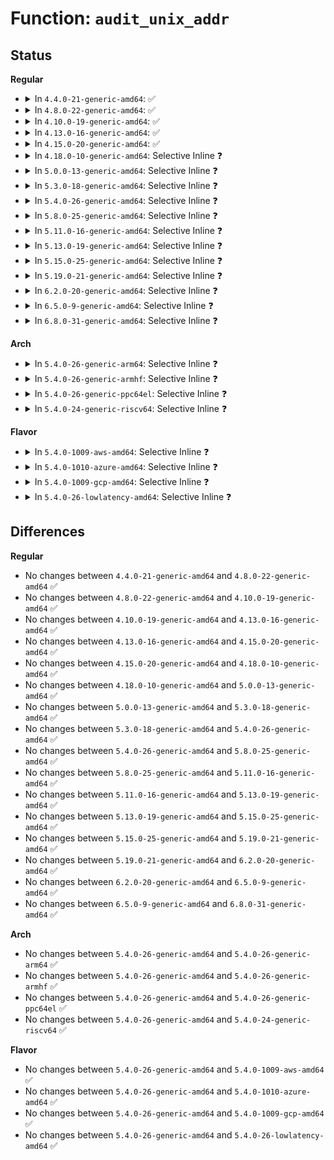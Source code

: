 # Function: <code>audit_unix_addr</code>

## Status
<b>Regular</b>
<ul>
<li>
<details>
<summary>In <code>4.4.0-21-generic-amd64</code>: ✅</summary>

```c
void audit_unix_addr(struct audit_buffer * ab, const char * str, struct sockaddr_un * addr, int addrlen)
```

```json
{
  "name": "audit_unix_addr",
  "collision_type": "Unique Static",
  "inline_type": "No",
  "funcs": [
    {
      "addr": 18446744071582581600,
      "name": "audit_unix_addr",
      "external": false,
      "loc": "security/apparmor/net.c:74",
      "file": "security/apparmor/net.c",
      "inline": "seen, unknown",
      "caller_inline": [],
      "caller_func": [
        "security/apparmor/net.c:audit_net_cb",
        "security/apparmor/net.c:audit_net_cb"
      ]
    }
  ],
  "symbols": [
    {
      "addr": 18446744071582581600,
      "name": "audit_unix_addr",
      "section": ".text",
      "bind": "STB_LOCAL",
      "size": 216
    }
  ]
}
```
</details>
</li>
<li>
<details>
<summary>In <code>4.8.0-22-generic-amd64</code>: ✅</summary>

```c
void audit_unix_addr(struct audit_buffer * ab, const char * str, struct sockaddr_un * addr, int addrlen)
```

```json
{
  "name": "audit_unix_addr",
  "collision_type": "Unique Static",
  "inline_type": "No",
  "funcs": [
    {
      "addr": 18446744071582824720,
      "name": "audit_unix_addr",
      "external": false,
      "loc": "security/apparmor/net.c:74",
      "file": "security/apparmor/net.c",
      "inline": "seen, unknown",
      "caller_inline": [],
      "caller_func": [
        "security/apparmor/net.c:audit_net_cb",
        "security/apparmor/net.c:audit_net_cb"
      ]
    }
  ],
  "symbols": [
    {
      "addr": 18446744071582824720,
      "name": "audit_unix_addr",
      "section": ".text",
      "bind": "STB_LOCAL",
      "size": 216
    }
  ]
}
```
</details>
</li>
<li>
<details>
<summary>In <code>4.10.0-19-generic-amd64</code>: ✅</summary>

```c
void audit_unix_addr(struct audit_buffer * ab, const char * str, struct sockaddr_un * addr, int addrlen)
```

```json
{
  "name": "audit_unix_addr",
  "collision_type": "Unique Static",
  "inline_type": "No",
  "funcs": [
    {
      "addr": 18446744071582920592,
      "name": "audit_unix_addr",
      "external": false,
      "loc": "security/apparmor/net.c:74",
      "file": "security/apparmor/net.c",
      "inline": "seen, unknown",
      "caller_inline": [],
      "caller_func": [
        "security/apparmor/net.c:audit_net_cb",
        "security/apparmor/net.c:audit_net_cb"
      ]
    }
  ],
  "symbols": [
    {
      "addr": 18446744071582920592,
      "name": "audit_unix_addr",
      "section": ".text",
      "bind": "STB_LOCAL",
      "size": 216
    }
  ]
}
```
</details>
</li>
<li>
<details>
<summary>In <code>4.13.0-16-generic-amd64</code>: ✅</summary>

```c
void audit_unix_addr(struct audit_buffer * ab, const char * str, struct sockaddr_un * addr, int addrlen)
```

```json
{
  "name": "audit_unix_addr",
  "collision_type": "Unique Static",
  "inline_type": "No",
  "funcs": [
    {
      "addr": 18446744071582979120,
      "name": "audit_unix_addr",
      "external": false,
      "loc": "security/apparmor/net.c:74",
      "file": "security/apparmor/net.c",
      "inline": "seen, unknown",
      "caller_inline": [],
      "caller_func": [
        "security/apparmor/net.c:audit_net_cb",
        "security/apparmor/net.c:audit_net_cb"
      ]
    }
  ],
  "symbols": [
    {
      "addr": 18446744071582979120,
      "name": "audit_unix_addr",
      "section": ".text",
      "bind": "STB_LOCAL",
      "size": 216
    }
  ]
}
```
</details>
</li>
<li>
<details>
<summary>In <code>4.15.0-20-generic-amd64</code>: ✅</summary>

```c
void audit_unix_addr(struct audit_buffer * ab, const char * str, struct sockaddr_un * addr, int addrlen)
```

```json
{
  "name": "audit_unix_addr",
  "collision_type": "Unique Static",
  "inline_type": "No",
  "funcs": [
    {
      "addr": 18446744071583142992,
      "name": "audit_unix_addr",
      "external": false,
      "loc": "security/apparmor/net.c:74",
      "file": "security/apparmor/net.c",
      "inline": "seen, unknown",
      "caller_inline": [],
      "caller_func": [
        "security/apparmor/net.c:audit_net_cb",
        "security/apparmor/net.c:audit_net_cb"
      ]
    }
  ],
  "symbols": [
    {
      "addr": 18446744071583142992,
      "name": "audit_unix_addr",
      "section": ".text",
      "bind": "STB_LOCAL",
      "size": 216
    }
  ]
}
```
</details>
</li>
<li>
<details>
<summary>In <code>4.18.0-10-generic-amd64</code>: Selective Inline ❓</summary>

```c
void audit_unix_addr(struct audit_buffer * ab, const char * str, struct sockaddr_un * addr, int addrlen)
```

```json
{
  "name": "audit_unix_addr",
  "collision_type": "Unique Static",
  "inline_type": "Selective",
  "funcs": [
    {
      "addr": 18446744071583348864,
      "name": "audit_unix_addr",
      "external": false,
      "loc": "security/apparmor/net.c:79",
      "file": "security/apparmor/net.c",
      "inline": "not declared, inlined",
      "caller_inline": [],
      "caller_func": [
        "security/apparmor/net.c:audit_net_cb",
        "security/apparmor/net.c:audit_net_cb"
      ]
    }
  ],
  "symbols": [
    {
      "addr": 18446744071583348864,
      "name": "audit_unix_addr",
      "section": ".text",
      "bind": "STB_LOCAL",
      "size": 216
    }
  ]
}
```
</details>
</li>
<li>
<details>
<summary>In <code>5.0.0-13-generic-amd64</code>: Selective Inline ❓</summary>

```c
void audit_unix_addr(struct audit_buffer * ab, const char * str, struct sockaddr_un * addr, int addrlen)
```

```json
{
  "name": "audit_unix_addr",
  "collision_type": "Unique Static",
  "inline_type": "Selective",
  "funcs": [
    {
      "addr": 18446744071583467504,
      "name": "audit_unix_addr",
      "external": false,
      "loc": "security/apparmor/net.c:79",
      "file": "security/apparmor/net.c",
      "inline": "not declared, inlined",
      "caller_inline": [],
      "caller_func": [
        "security/apparmor/net.c:audit_net_cb",
        "security/apparmor/net.c:audit_net_cb"
      ]
    }
  ],
  "symbols": [
    {
      "addr": 18446744071583467504,
      "name": "audit_unix_addr",
      "section": ".text",
      "bind": "STB_LOCAL",
      "size": 216
    }
  ]
}
```
</details>
</li>
<li>
<details>
<summary>In <code>5.3.0-18-generic-amd64</code>: Selective Inline ❓</summary>

```c
void audit_unix_addr(struct audit_buffer * ab, const char * str, struct sockaddr_un * addr, int addrlen)
```

```json
{
  "name": "audit_unix_addr",
  "collision_type": "Unique Static",
  "inline_type": "Selective",
  "funcs": [
    {
      "addr": 18446744071583651872,
      "name": "audit_unix_addr",
      "external": false,
      "loc": "security/apparmor/net.c:75",
      "file": "security/apparmor/net.c",
      "inline": "not declared, inlined",
      "caller_inline": [],
      "caller_func": [
        "security/apparmor/net.c:audit_net_cb",
        "security/apparmor/net.c:audit_net_cb"
      ]
    }
  ],
  "symbols": [
    {
      "addr": 18446744071583651872,
      "name": "audit_unix_addr",
      "section": ".text",
      "bind": "STB_LOCAL",
      "size": 227
    }
  ]
}
```
</details>
</li>
<li>
<details>
<summary>In <code>5.4.0-26-generic-amd64</code>: Selective Inline ❓</summary>

```c
void audit_unix_addr(struct audit_buffer * ab, const char * str, struct sockaddr_un * addr, int addrlen)
```

```json
{
  "name": "audit_unix_addr",
  "collision_type": "Unique Static",
  "inline_type": "Selective",
  "funcs": [
    {
      "addr": 18446744071583758160,
      "name": "audit_unix_addr",
      "external": false,
      "loc": "security/apparmor/net.c:75",
      "file": "security/apparmor/net.c",
      "inline": "not declared, inlined",
      "caller_inline": [],
      "caller_func": [
        "security/apparmor/net.c:audit_net_cb",
        "security/apparmor/net.c:audit_net_cb"
      ]
    }
  ],
  "symbols": [
    {
      "addr": 18446744071583758160,
      "name": "audit_unix_addr",
      "section": ".text",
      "bind": "STB_LOCAL",
      "size": 227
    }
  ]
}
```
</details>
</li>
<li>
<details>
<summary>In <code>5.8.0-25-generic-amd64</code>: Selective Inline ❓</summary>

```c
void audit_unix_addr(struct audit_buffer * ab, const char * str, struct sockaddr_un * addr, int addrlen)
```

```json
{
  "name": "audit_unix_addr",
  "collision_type": "Unique Static",
  "inline_type": "Selective",
  "funcs": [
    {
      "addr": 18446744071584148400,
      "name": "audit_unix_addr",
      "external": false,
      "loc": "security/apparmor/net.c:76",
      "file": "security/apparmor/net.c",
      "inline": "not declared, inlined",
      "caller_inline": [],
      "caller_func": [
        "security/apparmor/net.c:audit_net_cb",
        "security/apparmor/net.c:audit_net_cb",
        "security/apparmor/net.c:audit_net_cb",
        "security/apparmor/net.c:audit_net_cb",
        "security/apparmor/net.c:audit_net_cb",
        "security/apparmor/net.c:audit_net_cb"
      ]
    }
  ],
  "symbols": [
    {
      "addr": 18446744071584148400,
      "name": "audit_unix_addr",
      "section": ".text",
      "bind": "STB_LOCAL",
      "size": 227
    }
  ]
}
```
</details>
</li>
<li>
<details>
<summary>In <code>5.11.0-16-generic-amd64</code>: Selective Inline ❓</summary>

```c
void audit_unix_addr(struct audit_buffer * ab, const char * str, struct sockaddr_un * addr, int addrlen)
```

```json
{
  "name": "audit_unix_addr",
  "collision_type": "Unique Static",
  "inline_type": "Selective",
  "funcs": [
    {
      "addr": 18446744071584266784,
      "name": "audit_unix_addr",
      "external": false,
      "loc": "security/apparmor/net.c:76",
      "file": "security/apparmor/net.c",
      "inline": "not declared, inlined",
      "caller_inline": [],
      "caller_func": [
        "security/apparmor/net.c:audit_net_cb",
        "security/apparmor/net.c:audit_net_cb",
        "security/apparmor/net.c:audit_net_cb",
        "security/apparmor/net.c:audit_net_cb",
        "security/apparmor/net.c:audit_net_cb",
        "security/apparmor/net.c:audit_net_cb"
      ]
    }
  ],
  "symbols": [
    {
      "addr": 18446744071584266784,
      "name": "audit_unix_addr",
      "section": ".text",
      "bind": "STB_LOCAL",
      "size": 227
    }
  ]
}
```
</details>
</li>
<li>
<details>
<summary>In <code>5.13.0-19-generic-amd64</code>: Selective Inline ❓</summary>

```c
void audit_unix_addr(struct audit_buffer * ab, const char * str, struct sockaddr_un * addr, int addrlen)
```

```json
{
  "name": "audit_unix_addr",
  "collision_type": "Unique Static",
  "inline_type": "Selective",
  "funcs": [
    {
      "addr": 18446744071584292032,
      "name": "audit_unix_addr",
      "external": false,
      "loc": "security/apparmor/net.c:76",
      "file": "security/apparmor/net.c",
      "inline": "not declared, inlined",
      "caller_inline": [],
      "caller_func": [
        "security/apparmor/net.c:audit_net_cb",
        "security/apparmor/net.c:audit_net_cb",
        "security/apparmor/net.c:audit_net_cb",
        "security/apparmor/net.c:audit_net_cb",
        "security/apparmor/net.c:audit_net_cb",
        "security/apparmor/net.c:audit_net_cb"
      ]
    }
  ],
  "symbols": [
    {
      "addr": 18446744071584292032,
      "name": "audit_unix_addr",
      "section": ".text",
      "bind": "STB_LOCAL",
      "size": 227
    }
  ]
}
```
</details>
</li>
<li>
<details>
<summary>In <code>5.15.0-25-generic-amd64</code>: Selective Inline ❓</summary>

```c
void audit_unix_addr(struct audit_buffer * ab, const char * str, struct sockaddr_un * addr, int addrlen)
```

```json
{
  "name": "audit_unix_addr",
  "collision_type": "Unique Static",
  "inline_type": "Selective",
  "funcs": [
    {
      "addr": 18446744071584678160,
      "name": "audit_unix_addr",
      "external": false,
      "loc": "security/apparmor/net.c:76",
      "file": "security/apparmor/net.c",
      "inline": "not declared, inlined",
      "caller_inline": [],
      "caller_func": [
        "security/apparmor/net.c:audit_net_cb",
        "security/apparmor/net.c:audit_net_cb",
        "security/apparmor/net.c:audit_net_cb",
        "security/apparmor/net.c:audit_net_cb",
        "security/apparmor/net.c:audit_net_cb",
        "security/apparmor/net.c:audit_net_cb"
      ]
    }
  ],
  "symbols": [
    {
      "addr": 18446744071584678160,
      "name": "audit_unix_addr",
      "section": ".text",
      "bind": "STB_LOCAL",
      "size": 227
    }
  ]
}
```
</details>
</li>
<li>
<details>
<summary>In <code>5.19.0-21-generic-amd64</code>: Selective Inline ❓</summary>

```c
void audit_unix_addr(struct audit_buffer * ab, const char * str, struct sockaddr_un * addr, int addrlen)
```

```json
{
  "name": "audit_unix_addr",
  "collision_type": "Unique Static",
  "inline_type": "Selective",
  "funcs": [
    {
      "addr": 18446744071585337664,
      "name": "audit_unix_addr",
      "external": false,
      "loc": "security/apparmor/net.c:76",
      "file": "security/apparmor/net.c",
      "inline": "not declared, inlined",
      "caller_inline": [],
      "caller_func": [
        "security/apparmor/net.c:audit_net_cb",
        "security/apparmor/net.c:audit_net_cb",
        "security/apparmor/net.c:audit_net_cb",
        "security/apparmor/net.c:audit_net_cb",
        "security/apparmor/net.c:audit_net_cb",
        "security/apparmor/net.c:audit_net_cb"
      ]
    }
  ],
  "symbols": [
    {
      "addr": 18446744071585337664,
      "name": "audit_unix_addr",
      "section": ".text",
      "bind": "STB_LOCAL",
      "size": 258
    }
  ]
}
```
</details>
</li>
<li>
<details>
<summary>In <code>6.2.0-20-generic-amd64</code>: Selective Inline ❓</summary>

```c
void audit_unix_addr(struct audit_buffer * ab, const char * str, struct sockaddr_un * addr, int addrlen)
```

```json
{
  "name": "audit_unix_addr",
  "collision_type": "Unique Static",
  "inline_type": "Selective",
  "funcs": [
    {
      "addr": 18446744071586078352,
      "name": "audit_unix_addr",
      "external": false,
      "loc": "security/apparmor/net.c:76",
      "file": "security/apparmor/net.c",
      "inline": "not declared, inlined",
      "caller_inline": [],
      "caller_func": [
        "security/apparmor/net.c:audit_net_cb",
        "security/apparmor/net.c:audit_net_cb",
        "security/apparmor/net.c:audit_net_cb",
        "security/apparmor/net.c:audit_net_cb",
        "security/apparmor/net.c:audit_net_cb",
        "security/apparmor/net.c:audit_net_cb"
      ]
    }
  ],
  "symbols": [
    {
      "addr": 18446744071586078352,
      "name": "audit_unix_addr",
      "section": ".text",
      "bind": "STB_LOCAL",
      "size": 258
    }
  ]
}
```
</details>
</li>
<li>
<details>
<summary>In <code>6.5.0-9-generic-amd64</code>: Selective Inline ❓</summary>

```c
void audit_unix_addr(struct audit_buffer * ab, const char * str, struct sockaddr_un * addr, int addrlen)
```

```json
{
  "name": "audit_unix_addr",
  "collision_type": "Unique Static",
  "inline_type": "Selective",
  "funcs": [
    {
      "addr": 18446744071586313616,
      "name": "audit_unix_addr",
      "external": false,
      "loc": "security/apparmor/net.c:76",
      "file": "security/apparmor/net.c",
      "inline": "not declared, inlined",
      "caller_inline": [],
      "caller_func": [
        "security/apparmor/net.c:audit_net_cb",
        "security/apparmor/net.c:audit_net_cb",
        "security/apparmor/net.c:audit_net_cb",
        "security/apparmor/net.c:audit_net_cb",
        "security/apparmor/net.c:audit_net_cb",
        "security/apparmor/net.c:audit_net_cb"
      ]
    }
  ],
  "symbols": [
    {
      "addr": 18446744071586313616,
      "name": "audit_unix_addr",
      "section": ".text",
      "bind": "STB_LOCAL",
      "size": 258
    }
  ]
}
```
</details>
</li>
<li>
<details>
<summary>In <code>6.8.0-31-generic-amd64</code>: Selective Inline ❓</summary>

```c
void audit_unix_addr(struct audit_buffer * ab, const char * str, struct sockaddr_un * addr, int addrlen)
```

```json
{
  "name": "audit_unix_addr",
  "collision_type": "Unique Static",
  "inline_type": "Selective",
  "funcs": [
    {
      "addr": 18446744071586570176,
      "name": "audit_unix_addr",
      "external": false,
      "loc": "security/apparmor/net.c:78",
      "file": "security/apparmor/net.c",
      "inline": "not declared, inlined",
      "caller_inline": [],
      "caller_func": [
        "security/apparmor/net.c:audit_net_cb",
        "security/apparmor/net.c:audit_net_cb",
        "security/apparmor/net.c:audit_net_cb",
        "security/apparmor/net.c:audit_net_cb",
        "security/apparmor/net.c:audit_net_cb",
        "security/apparmor/net.c:audit_net_cb"
      ]
    }
  ],
  "symbols": [
    {
      "addr": 18446744071586570176,
      "name": "audit_unix_addr",
      "section": ".text",
      "bind": "STB_LOCAL",
      "size": 258
    }
  ]
}
```
</details>
</li>
</ul>
<b>Arch</b>
<ul>
<li>
<details>
<summary>In <code>5.4.0-26-generic-arm64</code>: Selective Inline ❓</summary>

```c
void audit_unix_addr(struct audit_buffer * ab, const char * str, struct sockaddr_un * addr, int addrlen)
```

```json
{
  "name": "audit_unix_addr",
  "collision_type": "Unique Static",
  "inline_type": "Selective",
  "funcs": [
    {
      "addr": 18446603336495558168,
      "name": "audit_unix_addr",
      "external": false,
      "loc": "security/apparmor/net.c:75",
      "file": "security/apparmor/net.c",
      "inline": "not declared, inlined",
      "caller_inline": [],
      "caller_func": [
        "security/apparmor/net.c:audit_net_cb",
        "security/apparmor/net.c:audit_net_cb"
      ]
    }
  ],
  "symbols": [
    {
      "addr": 18446603336495558168,
      "name": "audit_unix_addr",
      "section": ".text",
      "bind": "STB_LOCAL",
      "size": 272
    }
  ]
}
```
</details>
</li>
<li>
<details>
<summary>In <code>5.4.0-26-generic-armhf</code>: Selective Inline ❓</summary>

```c
void audit_unix_addr(struct audit_buffer * ab, const char * str, struct sockaddr_un * addr, int addrlen)
```

```json
{
  "name": "audit_unix_addr",
  "collision_type": "Unique Static",
  "inline_type": "Selective",
  "funcs": [
    {
      "addr": 3228921420,
      "name": "audit_unix_addr",
      "external": false,
      "loc": "security/apparmor/net.c:75",
      "file": "security/apparmor/net.c",
      "inline": "not declared, inlined",
      "caller_inline": [],
      "caller_func": [
        "security/apparmor/net.c:audit_net_cb",
        "security/apparmor/net.c:audit_net_cb"
      ]
    }
  ],
  "symbols": [
    {
      "addr": 3228921420,
      "name": "audit_unix_addr",
      "section": ".text",
      "bind": "STB_LOCAL",
      "size": 208
    }
  ]
}
```
</details>
</li>
<li>
<details>
<summary>In <code>5.4.0-26-generic-ppc64el</code>: Selective Inline ❓</summary>

```c
void audit_unix_addr(struct audit_buffer * ab, const char * str, struct sockaddr_un * addr, int addrlen)
```

```json
{
  "name": "audit_unix_addr",
  "collision_type": "Unique Static",
  "inline_type": "Selective",
  "funcs": [
    {
      "addr": 13835058055289648956,
      "name": "audit_unix_addr",
      "external": false,
      "loc": "security/apparmor/net.c:75",
      "file": "security/apparmor/net.c",
      "inline": "not declared, inlined",
      "caller_inline": [
        "security/apparmor/net.c:audit_unix_sk_addr"
      ],
      "caller_func": [
        "security/apparmor/net.c:audit_net_cb",
        "security/apparmor/net.c:audit_net_cb",
        "security/apparmor/net.c:audit_unix_sk_addr"
      ]
    }
  ],
  "symbols": [
    {
      "addr": 13835058055289648512,
      "name": "audit_unix_addr",
      "section": ".text",
      "bind": "STB_LOCAL",
      "size": 356
    }
  ]
}
```
</details>
</li>
<li>
<details>
<summary>In <code>5.4.0-24-generic-riscv64</code>: Selective Inline ❓</summary>

```c
void audit_unix_addr(struct audit_buffer * ab, const char * str, struct sockaddr_un * addr, int addrlen)
```

```json
{
  "name": "audit_unix_addr",
  "collision_type": "Unique Static",
  "inline_type": "Selective",
  "funcs": [
    {
      "addr": 18446743936274729046,
      "name": "audit_unix_addr",
      "external": false,
      "loc": "security/apparmor/net.c:75",
      "file": "security/apparmor/net.c",
      "inline": "not declared, inlined",
      "caller_inline": [
        "security/apparmor/net.c:audit_unix_sk_addr"
      ],
      "caller_func": [
        "security/apparmor/net.c:audit_net_cb",
        "security/apparmor/net.c:audit_net_cb",
        "security/apparmor/net.c:audit_unix_sk_addr"
      ]
    }
  ],
  "symbols": [
    {
      "addr": 18446743936274728732,
      "name": "audit_unix_addr",
      "section": ".text",
      "bind": "STB_LOCAL",
      "size": 246
    }
  ]
}
```
</details>
</li>
</ul>
<b>Flavor</b>
<ul>
<li>
<details>
<summary>In <code>5.4.0-1009-aws-amd64</code>: Selective Inline ❓</summary>

```c
void audit_unix_addr(struct audit_buffer * ab, const char * str, struct sockaddr_un * addr, int addrlen)
```

```json
{
  "name": "audit_unix_addr",
  "collision_type": "Unique Static",
  "inline_type": "Selective",
  "funcs": [
    {
      "addr": 18446744071583726896,
      "name": "audit_unix_addr",
      "external": false,
      "loc": "security/apparmor/net.c:75",
      "file": "security/apparmor/net.c",
      "inline": "not declared, inlined",
      "caller_inline": [],
      "caller_func": [
        "security/apparmor/net.c:audit_net_cb",
        "security/apparmor/net.c:audit_net_cb"
      ]
    }
  ],
  "symbols": [
    {
      "addr": 18446744071583726896,
      "name": "audit_unix_addr",
      "section": ".text",
      "bind": "STB_LOCAL",
      "size": 227
    }
  ]
}
```
</details>
</li>
<li>
<details>
<summary>In <code>5.4.0-1010-azure-amd64</code>: Selective Inline ❓</summary>

```c
void audit_unix_addr(struct audit_buffer * ab, const char * str, struct sockaddr_un * addr, int addrlen)
```

```json
{
  "name": "audit_unix_addr",
  "collision_type": "Unique Static",
  "inline_type": "Selective",
  "funcs": [
    {
      "addr": 18446744071583663952,
      "name": "audit_unix_addr",
      "external": false,
      "loc": "security/apparmor/net.c:75",
      "file": "security/apparmor/net.c",
      "inline": "not declared, inlined",
      "caller_inline": [],
      "caller_func": [
        "security/apparmor/net.c:audit_net_cb",
        "security/apparmor/net.c:audit_net_cb"
      ]
    }
  ],
  "symbols": [
    {
      "addr": 18446744071583663952,
      "name": "audit_unix_addr",
      "section": ".text",
      "bind": "STB_LOCAL",
      "size": 227
    }
  ]
}
```
</details>
</li>
<li>
<details>
<summary>In <code>5.4.0-1009-gcp-amd64</code>: Selective Inline ❓</summary>

```c
void audit_unix_addr(struct audit_buffer * ab, const char * str, struct sockaddr_un * addr, int addrlen)
```

```json
{
  "name": "audit_unix_addr",
  "collision_type": "Unique Static",
  "inline_type": "Selective",
  "funcs": [
    {
      "addr": 18446744071583710672,
      "name": "audit_unix_addr",
      "external": false,
      "loc": "security/apparmor/net.c:75",
      "file": "security/apparmor/net.c",
      "inline": "not declared, inlined",
      "caller_inline": [],
      "caller_func": [
        "security/apparmor/net.c:audit_net_cb",
        "security/apparmor/net.c:audit_net_cb"
      ]
    }
  ],
  "symbols": [
    {
      "addr": 18446744071583710672,
      "name": "audit_unix_addr",
      "section": ".text",
      "bind": "STB_LOCAL",
      "size": 227
    }
  ]
}
```
</details>
</li>
<li>
<details>
<summary>In <code>5.4.0-26-lowlatency-amd64</code>: Selective Inline ❓</summary>

```c
void audit_unix_addr(struct audit_buffer * ab, const char * str, struct sockaddr_un * addr, int addrlen)
```

```json
{
  "name": "audit_unix_addr",
  "collision_type": "Unique Static",
  "inline_type": "Selective",
  "funcs": [
    {
      "addr": 18446744071583811168,
      "name": "audit_unix_addr",
      "external": false,
      "loc": "security/apparmor/net.c:75",
      "file": "security/apparmor/net.c",
      "inline": "not declared, inlined",
      "caller_inline": [],
      "caller_func": [
        "security/apparmor/net.c:audit_net_cb",
        "security/apparmor/net.c:audit_net_cb"
      ]
    }
  ],
  "symbols": [
    {
      "addr": 18446744071583811168,
      "name": "audit_unix_addr",
      "section": ".text",
      "bind": "STB_LOCAL",
      "size": 227
    }
  ]
}
```
</details>
</li>
</ul>

## Differences
<b>Regular</b>
<ul>
<li>
No changes between <code>4.4.0-21-generic-amd64</code> and <code>4.8.0-22-generic-amd64</code> ✅
</li>
<li>
No changes between <code>4.8.0-22-generic-amd64</code> and <code>4.10.0-19-generic-amd64</code> ✅
</li>
<li>
No changes between <code>4.10.0-19-generic-amd64</code> and <code>4.13.0-16-generic-amd64</code> ✅
</li>
<li>
No changes between <code>4.13.0-16-generic-amd64</code> and <code>4.15.0-20-generic-amd64</code> ✅
</li>
<li>
No changes between <code>4.15.0-20-generic-amd64</code> and <code>4.18.0-10-generic-amd64</code> ✅
</li>
<li>
No changes between <code>4.18.0-10-generic-amd64</code> and <code>5.0.0-13-generic-amd64</code> ✅
</li>
<li>
No changes between <code>5.0.0-13-generic-amd64</code> and <code>5.3.0-18-generic-amd64</code> ✅
</li>
<li>
No changes between <code>5.3.0-18-generic-amd64</code> and <code>5.4.0-26-generic-amd64</code> ✅
</li>
<li>
No changes between <code>5.4.0-26-generic-amd64</code> and <code>5.8.0-25-generic-amd64</code> ✅
</li>
<li>
No changes between <code>5.8.0-25-generic-amd64</code> and <code>5.11.0-16-generic-amd64</code> ✅
</li>
<li>
No changes between <code>5.11.0-16-generic-amd64</code> and <code>5.13.0-19-generic-amd64</code> ✅
</li>
<li>
No changes between <code>5.13.0-19-generic-amd64</code> and <code>5.15.0-25-generic-amd64</code> ✅
</li>
<li>
No changes between <code>5.15.0-25-generic-amd64</code> and <code>5.19.0-21-generic-amd64</code> ✅
</li>
<li>
No changes between <code>5.19.0-21-generic-amd64</code> and <code>6.2.0-20-generic-amd64</code> ✅
</li>
<li>
No changes between <code>6.2.0-20-generic-amd64</code> and <code>6.5.0-9-generic-amd64</code> ✅
</li>
<li>
No changes between <code>6.5.0-9-generic-amd64</code> and <code>6.8.0-31-generic-amd64</code> ✅
</li>
</ul>
<b>Arch</b>
<ul>
<li>
No changes between <code>5.4.0-26-generic-amd64</code> and <code>5.4.0-26-generic-arm64</code> ✅
</li>
<li>
No changes between <code>5.4.0-26-generic-amd64</code> and <code>5.4.0-26-generic-armhf</code> ✅
</li>
<li>
No changes between <code>5.4.0-26-generic-amd64</code> and <code>5.4.0-26-generic-ppc64el</code> ✅
</li>
<li>
No changes between <code>5.4.0-26-generic-amd64</code> and <code>5.4.0-24-generic-riscv64</code> ✅
</li>
</ul>
<b>Flavor</b>
<ul>
<li>
No changes between <code>5.4.0-26-generic-amd64</code> and <code>5.4.0-1009-aws-amd64</code> ✅
</li>
<li>
No changes between <code>5.4.0-26-generic-amd64</code> and <code>5.4.0-1010-azure-amd64</code> ✅
</li>
<li>
No changes between <code>5.4.0-26-generic-amd64</code> and <code>5.4.0-1009-gcp-amd64</code> ✅
</li>
<li>
No changes between <code>5.4.0-26-generic-amd64</code> and <code>5.4.0-26-lowlatency-amd64</code> ✅
</li>
</ul>
